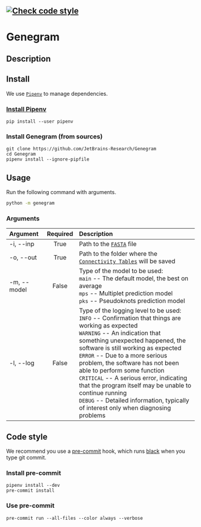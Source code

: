 [![Check code style](https://github.com/JetBrains-Research/Genegram/actions/workflows/check_code_style.yml/badge.svg)](https://github.com/JetBrains-Research/Genegram/actions/workflows/check_code_style.yml)
---
# Genegram

## Description

[comment]: <> (TODO)

## Install

We use [`Pipenv`](https://pipenv.pypa.io/en/latest/) to manage dependencies.

### [Install Pipenv](https://pipenv.pypa.io/en/latest/#install-pipenv-today)

```shell
pip install --user pipenv
```

### Install Genegram (from sources)

```shell
git clone https://github.com/JetBrains-Research/Genegram
cd Genegram
pipenv install --ignore-pipfile
```

## Usage

Run the following command with arguments.

```bash
python -m genegram
```

### **Arguments**

Argument | Required | Description
:--- | :---: | :---
-i, --inp | True | Path to the [`FASTA`](http://genetics.bwh.harvard.edu/pph/FASTA.html) file
-o, --out | True | Path to the folder where the [`Connectivity Tables`](http://rna.urmc.rochester.edu/Text/File_Formats.html#CT) will be saved
-m, --model | False | Type of the model to be used: </br> `main` -- The default model, the best on average </br> `mps` -- Multiplet prediction model </br> `pks` -- Pseudoknots prediction model
-l, --log | False | Type of the logging level to be used: </br> `INFO` -- Confirmation that things are working as expected </br> `WARNING` -- An indication that something unexpected happened, the software is still working as expected </br> `ERROR` -- Due to a more serious problem, the software has not been able to perform some function </br> `CRITICAL` -- A serious error, indicating that the program itself may be unable to continue running </br> `DEBUG` -- Detailed information, typically of interest only when diagnosing problems

## Code style

We recommend you use a [pre-commit](https://pre-commit.com/#install) hook, which runs [black](https://github.com/psf/black) when you type git commit.

### Install pre-commit

```shell
pipenv install --dev
pre-commit install
```

### Use pre-commit

```shell
pre-commit run --all-files --color always --verbose
```
